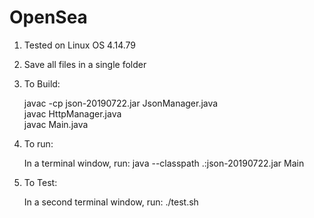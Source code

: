 # OpenSea

1) Tested on Linux OS 4.14.79

2) Save all files in a single folder

3) To Build:

	javac -cp json-20190722.jar JsonManager.java <br>
	javac HttpManager.java <br>
	javac Main.java

4) To run:

	In a terminal window, run:
		java --classpath .:json-20190722.jar Main
5) To Test:

	In a second terminal window, run:
		./test.sh
